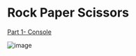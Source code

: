 # Rock Paper Scissors

[Part 1- Console](https://www.theodinproject.com/courses/foundations/lessons/rock-paper-scissors)

![image](https://user-images.githubusercontent.com/33184844/102702235-530c6600-4215-11eb-9269-f58cc02801e5.png)